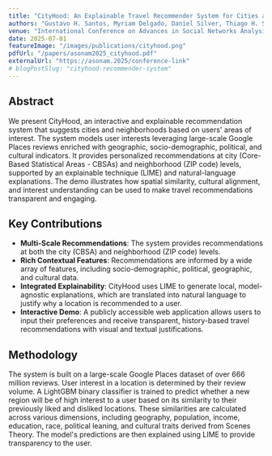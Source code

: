```yaml
---
title: "CityHood: An Explainable Travel Recommender System for Cities and Neighborhoods"
authors: "Gustavo H. Santos, Myriam Delgado, Daniel Silver, Thiago H. Silva"
venue: "International Conference on Advances in Social Networks Analysis and Mining (ASONAM 2025)"
date: 2025-07-01
featureImage: "/images/publications/cityhood.png"
pdfUrl: "/papers/asonam2025_cityhood.pdf"
externalUrl: "https://asonam.2025/conference-link"
# blogPostSlug: "cityhood-recommender-system"
---
```


## Abstract

We present CityHood, an interactive and explainable recommendation system that suggests cities and neighborhoods based on users' areas of interest. The system models user interests leveraging large-scale Google Places reviews enriched with geographic, socio-demographic, political, and cultural indicators. It provides personalized recommendations at city (Core-Based Statistical Areas - CBSAs) and neighborhood (ZIP code) levels, supported by an explainable technique (LIME) and natural-language explanations. The demo illustrates how spatial similarity, cultural alignment, and interest understanding can be used to make travel recommendations transparent and engaging.

## Key Contributions

- **Multi-Scale Recommendations**: The system provides recommendations at both the city (CBSA) and neighborhood (ZIP code) levels.
- **Rich Contextual Features**: Recommendations are informed by a wide array of features, including socio-demographic, political, geographic, and cultural data.
- **Integrated Explainability**: CityHood uses LIME to generate local, model-agnostic explanations, which are translated into natural language to justify why a location is recommended to a user.
- **Interactive Demo**: A publicly accessible web application allows users to input their preferences and receive transparent, history-based travel recommendations with visual and textual justifications.

## Methodology

The system is built on a large-scale Google Places dataset of over 666 million reviews. User interest in a location is determined by their review volume. A LightGBM binary classifier is trained to predict whether a new region will be of high interest to a user based on its similarity to their previously liked and disliked locations. These similarities are calculated across various dimensions, including geography, population, income, education, race, political leaning, and cultural traits derived from Scenes Theory. The model's predictions are then explained using LIME to provide transparency to the user.

